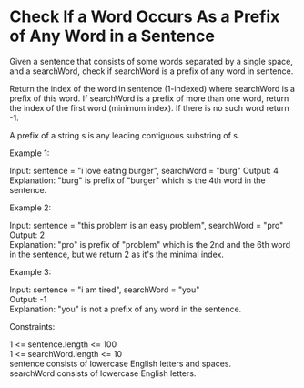 # Check If a Word Occurs As a Prefix of Any Word in a Sentence

Given a sentence that consists of some words separated by a single space, and a searchWord, check if searchWord is a prefix of any word in sentence.

Return the index of the word in sentence (1-indexed) where searchWord is a prefix of this word. If searchWord is a prefix of more than one word, return the index of the first word (minimum index). If there is no such word return -1.

A prefix of a string s is any leading contiguous substring of s.

Example 1:

Input: sentence = "i love eating burger", searchWord = "burg"
Output: 4\
Explanation: "burg" is prefix of "burger" which is the 4th word in the sentence.

Example 2:

Input: sentence = "this problem is an easy problem", searchWord = "pro"\
Output: 2\
Explanation: "pro" is prefix of "problem" which is the 2nd and the 6th word in the sentence, but we return 2 as it's the minimal index.

Example 3:

Input: sentence = "i am tired", searchWord = "you"\
Output: -1\
Explanation: "you" is not a prefix of any word in the sentence.

Constraints:

1 <= sentence.length <= 100\
1 <= searchWord.length <= 10\
sentence consists of lowercase English letters and spaces.\
searchWord consists of lowercase English letters.